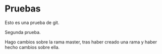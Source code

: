 # Pruebas

Esto es una prueba de git.

Segunda prueba.

Hago cambios sobre la rama master, tras haber creado una rama y haber hecho cambios sobre ella.
